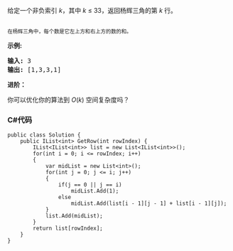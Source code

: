 <p>给定一个非负索引&nbsp;<em>k</em>，其中 <em>k</em>&nbsp;&le;&nbsp;33，返回杨辉三角的第 <em>k </em>行。</p>

<p><img alt="" src="https://upload.wikimedia.org/wikipedia/commons/0/0d/PascalTriangleAnimated2.gif"></p>

<p><small>在杨辉三角中，每个数是它左上方和右上方的数的和。</small></p>

<p><strong>示例:</strong></p>

<pre><strong>输入:</strong> 3
<strong>输出:</strong> [1,3,3,1]
</pre>

<p><strong>进阶：</strong></p>

<p>你可以优化你的算法到 <em>O</em>(<em>k</em>) 空间复杂度吗？</p>

### C#代码

```
public class Solution {
    public IList<int> GetRow(int rowIndex) {
        IList<IList<int>> list = new List<IList<int>>();
        for(int i = 0; i <= rowIndex; i++)
        {
            var midList = new List<int>();
            for(int j = 0; j <= i; j++)
            {
                if(j == 0 || j == i)
                    midList.Add(1);          
                else
                    midList.Add(list[i - 1][j - 1] + list[i - 1][j]);
            }
            list.Add(midList);
        }
        return list[rowIndex];
    }
}
```